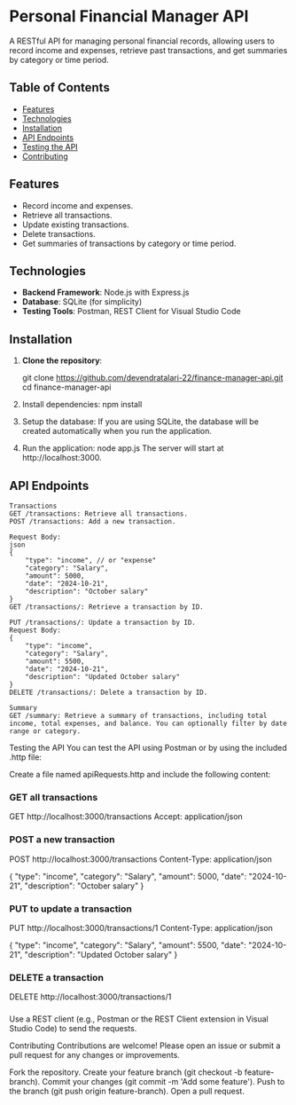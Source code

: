 # Personal Financial Manager API

A RESTful API for managing personal financial records, allowing users to record income and expenses, retrieve past transactions, and get summaries by category or time period.

## Table of Contents

- [Features](#features)
- [Technologies](#technologies)
- [Installation](#installation)
- [API Endpoints](#api-endpoints)
- [Testing the API](#testing-the-api)
- [Contributing](#contributing)

## Features

- Record income and expenses.
- Retrieve all transactions.
- Update existing transactions.
- Delete transactions.
- Get summaries of transactions by category or time period.

## Technologies

- **Backend Framework**: Node.js with Express.js
- **Database**: SQLite (for simplicity)
- **Testing Tools**: Postman, REST Client for Visual Studio Code

## Installation

1. **Clone the repository**:

   git clone https://github.com/devendratalari-22/finance-manager-api.git
   cd finance-manager-api

2. Install dependencies:
    npm install

3. Setup the database:
    If you are using SQLite, the database will be created automatically when you run the application.

4. Run the application:
    node app.js
    The server will start at http://localhost:3000.

## API Endpoints
    Transactions
    GET /transactions: Retrieve all transactions.
    POST /transactions: Add a new transaction.

    Request Body:
    json
    {
        "type": "income", // or "expense"
        "category": "Salary",
        "amount": 5000,
        "date": "2024-10-21",
        "description": "October salary"
    }
    GET /transactions/: Retrieve a transaction by ID.

    PUT /transactions/: Update a transaction by ID.
    Request Body:
    {
        "type": "income",
        "category": "Salary",
        "amount": 5500,
        "date": "2024-10-21",
        "description": "Updated October salary"
    }
    DELETE /transactions/: Delete a transaction by ID.

    Summary
    GET /summary: Retrieve a summary of transactions, including total income, total expenses, and balance. You can optionally filter by date range or category.

Testing the API
You can test the API using Postman or by using the included .http file:

Create a file named apiRequests.http and include the following content:



### GET all transactions
GET http://localhost:3000/transactions
Accept: application/json

###

### POST a new transaction
POST http://localhost:3000/transactions
Content-Type: application/json

{
    "type": "income",
    "category": "Salary",
    "amount": 5000,
    "date": "2024-10-21",
    "description": "October salary"
}

###

### PUT to update a transaction
PUT http://localhost:3000/transactions/1
Content-Type: application/json

{
    "type": "income",
    "category": "Salary",
    "amount": 5500,
    "date": "2024-10-21",
    "description": "Updated October salary"
}

###

### DELETE a transaction
DELETE http://localhost:3000/transactions/1

###
Use a REST client (e.g., Postman or the REST Client extension in Visual Studio Code) to send the requests.

Contributing
Contributions are welcome! Please open an issue or submit a pull request for any changes or improvements.

Fork the repository.
Create your feature branch (git checkout -b feature-branch).
Commit your changes (git commit -m 'Add some feature').
Push to the branch (git push origin feature-branch).
Open a pull request.
